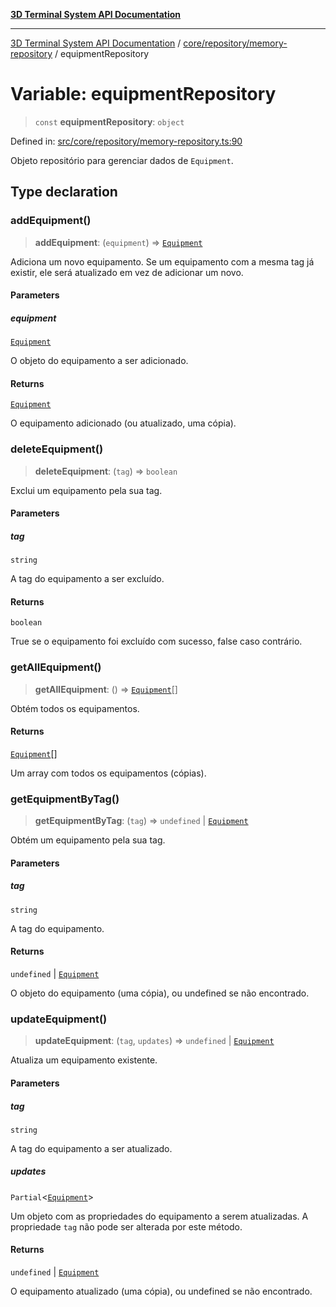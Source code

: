 [**3D Terminal System API Documentation**](../../../../README.md)

***

[3D Terminal System API Documentation](../../../../README.md) / [core/repository/memory-repository](../README.md) / equipmentRepository

# Variable: equipmentRepository

> `const` **equipmentRepository**: `object`

Defined in: [src/core/repository/memory-repository.ts:90](https://github.com/Dicommunitas/ThreeJS_Terminal_3D/blob/d3a4c6e46069e0806d20629a3dc62ea6a87d736c/src/core/repository/memory-repository.ts#L90)

Objeto repositório para gerenciar dados de `Equipment`.

## Type declaration

### addEquipment()

> **addEquipment**: (`equipment`) => [`Equipment`](../../../../lib/types/interfaces/Equipment.md)

Adiciona um novo equipamento. Se um equipamento com a mesma tag já existir,
ele será atualizado em vez de adicionar um novo.

#### Parameters

##### equipment

[`Equipment`](../../../../lib/types/interfaces/Equipment.md)

O objeto do equipamento a ser adicionado.

#### Returns

[`Equipment`](../../../../lib/types/interfaces/Equipment.md)

O equipamento adicionado (ou atualizado, uma cópia).

### deleteEquipment()

> **deleteEquipment**: (`tag`) => `boolean`

Exclui um equipamento pela sua tag.

#### Parameters

##### tag

`string`

A tag do equipamento a ser excluído.

#### Returns

`boolean`

True se o equipamento foi excluído com sucesso, false caso contrário.

### getAllEquipment()

> **getAllEquipment**: () => [`Equipment`](../../../../lib/types/interfaces/Equipment.md)[]

Obtém todos os equipamentos.

#### Returns

[`Equipment`](../../../../lib/types/interfaces/Equipment.md)[]

Um array com todos os equipamentos (cópias).

### getEquipmentByTag()

> **getEquipmentByTag**: (`tag`) => `undefined` \| [`Equipment`](../../../../lib/types/interfaces/Equipment.md)

Obtém um equipamento pela sua tag.

#### Parameters

##### tag

`string`

A tag do equipamento.

#### Returns

`undefined` \| [`Equipment`](../../../../lib/types/interfaces/Equipment.md)

O objeto do equipamento (uma cópia), ou undefined se não encontrado.

### updateEquipment()

> **updateEquipment**: (`tag`, `updates`) => `undefined` \| [`Equipment`](../../../../lib/types/interfaces/Equipment.md)

Atualiza um equipamento existente.

#### Parameters

##### tag

`string`

A tag do equipamento a ser atualizado.

##### updates

`Partial`\<[`Equipment`](../../../../lib/types/interfaces/Equipment.md)\>

Um objeto com as propriedades do equipamento a serem atualizadas.
                                     A propriedade `tag` não pode ser alterada por este método.

#### Returns

`undefined` \| [`Equipment`](../../../../lib/types/interfaces/Equipment.md)

O equipamento atualizado (uma cópia), ou undefined se não encontrado.
